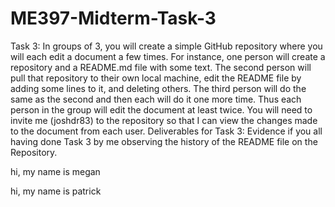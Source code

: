 # ME397-Midterm-Task-3
Task 3: In groups of 3, you will create a simple GitHub repository where you will each edit a
document a few times. For instance, one person will create a repository and a README.md file
with some text. The second person will pull that repository to their own local machine, edit the
README file by adding some lines to it, and deleting others. The third person will do the same
as the second and then each will do it one more time. Thus each person in the group will edit the
document at least twice. You will need to invite me (joshdr83) to the repository so that I can
view the changes made to the document from each user.
Deliverables for Task 3: Evidence if you all having done Task 3 by me observing the history of
the README file on the Repository.

hi, my name is megan

hi, my name is patrick
